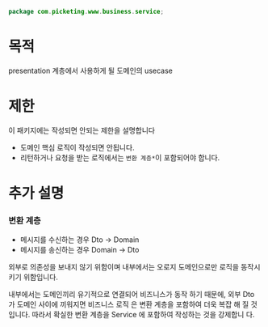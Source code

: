 ```java
package com.picketing.www.business.service;
```

# 목적

presentation 계층에서 사용하게 될 도메인의 usecase

# 제한

이 패키지에는 작성되면 안되는 제한을 설명합니다

* 도메인 핵심 로직이 작성되면 안됩니다.
* 리턴하거나 요청을 받는 로직에서는 `변환 계층*`이 포함되어야 합니다.

# 추가 설명

### 변환 계층

* 메시지를 수신하는 경우 Dto -> Domain
* 메시지를 송신하는 경우 Domain -> Dto

외부로 의존성을 보내지 않기 위함이며 내부에서는 오로지 도메인으로만 로직을 동작시키기 위함입니다.

내부에서는 도메인끼리 유기적으로 연결되어 비즈니스가 동작 하기 때문에, 외부 Dto 가 도메인 사이에 끼워지면 비즈니스 로직
은 변환 계층을 포함하여 더욱 복잡 해 질 것입니다. 따라서 확실한 변환 계층을 Service 에 포함하여 작성하는 것을 강제합니
다.
